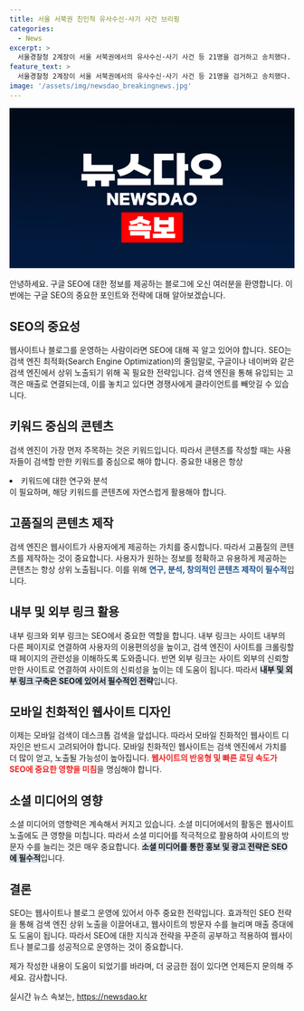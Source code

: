```yaml
---
title: 서울 서북권 친인척 유사수신·사기 사건 브리핑
categories:
  - News
excerpt: >
  서울경찰청 2계장이 서울 서북권에서의 유사수신·사기 사건 등 21명을 검거하고 송치했다.
feature_text: >
  서울경찰청 2계장이 서울 서북권에서의 유사수신·사기 사건 등 21명을 검거하고 송치했다.
image: '/assets/img/newsdao_breakingnews.jpg'
---
```


<p><img src="/assets/img/newsdao_breakingnews.jpg" alt="firstkoreanews 속보" /></p>

<p>안녕하세요. 구글 SEO에 대한 정보를 제공하는 블로그에 오신 여러분을 환영합니다. 이번에는 구글 SEO의 중요한 포인트와 전략에 대해 알아보겠습니다.</p>

<h2 data-ke-size="size26">SEO의 중요성</h2>

<p data-ke-size="size16">웹사이트나 블로그를 운영하는 사람이라면 SEO에 대해 꼭 알고 있어야 합니다. SEO는 검색 엔진 최적화(Search Engine Optimization)의 줄임말로, 구글이나 네이버와 같은 검색 엔진에서 상위 노출되기 위해 꼭 필요한 전략입니다. 검색 엔진을 통해 유입되는 고객은 매출로 연결되는데, 이를 놓치고 있다면 경쟁사에게 클라이언트를 빼앗길 수 있습니다.</p>

<h2 data-ke-size="size26">키워드 중심의 콘텐츠</h2>

<p data-ke-size="size16">검색 엔진이 가장 먼저 주목하는 것은 키워드입니다. 따라서 콘텐츠를 작성할 때는 사용자들이 검색할 만한 키워드를 중심으로 해야 합니다. 중요한 내용은 항상 <li>키워드에 대한 연구와 분석</li>이 필요하며, 해당 키워드를 콘텐츠에 자연스럽게 활용해야 합니다.</p>

<h2 data-ke-size="size26">고품질의 콘텐츠 제작</h2>

<p data-ke-size="size16">검색 엔진은 웹사이트가 사용자에게 제공하는 가치를 중시합니다. 따라서 고품질의 콘텐츠를 제작하는 것이 중요합니다. 사용자가 원하는 정보를 정확하고 유용하게 제공하는 콘텐츠는 항상 상위 노출됩니다. 이를 위해 <b><span style="color: #1a5490;">연구, 분석, 창의적인 콘텐츠 제작이 필수적</span></b>입니다.</p>

<h2 data-ke-size="size26">내부 및 외부 링크 활용</h2>

<p data-ke-size="size16">내부 링크와 외부 링크는 SEO에서 중요한 역할을 합니다. 내부 링크는 사이트 내부의 다른 페이지로 연결하여 사용자의 이용편의성을 높이고, 검색 엔진이 사이트를 크롤링할 때 페이지의 관련성을 이해하도록 도와줍니다. 반면 외부 링크는 사이트 외부의 신뢰할 만한 사이트로 연결하여 사이트의 신뢰성을 높이는 데 도움이 됩니다. 따라서 <b><span style="background-color: #21538527;">내부 및 외부 링크 구축은 SEO에 있어서 필수적인 전략</span></b>입니다.</p>

<h2 data-ke-size="size26">모바일 친화적인 웹사이트 디자인</h2>

<p data-ke-size="size16">이제는 모바일 검색이 데스크톱 검색을 앞섭니다. 따라서 모바일 친화적인 웹사이트 디자인은 반드시 고려되어야 합니다. 모바일 친화적인 웹사이트는 검색 엔진에서 가치를 더 많이 얻고, 노출될 가능성이 높아집니다. <b><span style="color: #ee2323;">웹사이트의 반응형 및 빠른 로딩 속도가 SEO에 중요한 영향을 미침</span></b>을 명심해야 합니다.</p>

<h2 data-ke-size="size26">소셜 미디어의 영향</h2>

<p data-ke-size="size16">소셜 미디어의 영향력은 계속해서 커지고 있습니다. 소셜 미디어에서의 활동은 웹사이트 노출에도 큰 영향을 미칩니다. 따라서 소셜 미디어를 적극적으로 활용하여 사이트의 방문자 수를 늘리는 것은 매우 중요합니다. <b><span style="background-color: #21538527;">소셜 미디어를 통한 홍보 및 광고 전략은 SEO에 필수적</span></b>입니다.</p>

<h2 data-ke-size="size26">결론</h2>

<p data-ke-size="size16">SEO는 웹사이트나 블로그 운영에 있어서 아주 중요한 전략입니다. 효과적인 SEO 전략을 통해 검색 엔진 상위 노출을 이끌어내고, 웹사이트의 방문자 수를 늘리며 매출 증대에도 도움이 됩니다. 따라서 SEO에 대한 지식과 전략을 꾸준히 공부하고 적용하여 웹사이트나 블로그를 성공적으로 운영하는 것이 중요합니다.</p>

<p>제가 작성한 내용이 도움이 되었기를 바라며, 더 궁금한 점이 있다면 언제든지 문의해 주세요. 감사합니다.</p>
실시간 뉴스 속보는, <a href="https://newsdao.kr" rel="dofollow">https://newsdao.kr</a>


